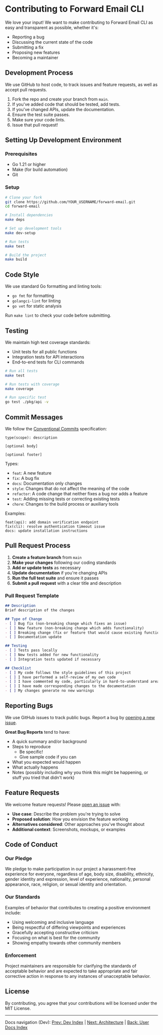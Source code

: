# Contributing to Forward Email CLI

We love your input! We want to make contributing to Forward Email CLI as easy and transparent as possible, whether it's:

- Reporting a bug
- Discussing the current state of the code
- Submitting a fix
- Proposing new features
- Becoming a maintainer

## Development Process

We use GitHub to host code, to track issues and feature requests, as well as accept pull requests.

1. Fork the repo and create your branch from `main`.
2. If you've added code that should be tested, add tests.
3. If you've changed APIs, update the documentation.
4. Ensure the test suite passes.
5. Make sure your code lints.
6. Issue that pull request!

## Setting Up Development Environment

### Prerequisites

- Go 1.21 or higher
- Make (for build automation)
- Git

### Setup

```bash
# Clone your fork
git clone https://github.com/YOUR_USERNAME/forward-email.git
cd forward-email

# Install dependencies
make deps

# Set up development tools
make dev-setup

# Run tests
make test

# Build the project
make build
```

## Code Style

We use standard Go formatting and linting tools:

- `go fmt` for formatting
- `golangci-lint` for linting
- `go vet` for static analysis

Run `make lint` to check your code before submitting.

## Testing

We maintain high test coverage standards:

- Unit tests for all public functions
- Integration tests for API interactions
- End-to-end tests for CLI commands

```bash
# Run all tests
make test

# Run tests with coverage
make coverage

# Run specific test
go test ./pkg/api -v
```

## Commit Messages

We follow the [Conventional Commits](https://www.conventionalcommits.org/) specification:

```
type(scope): description

[optional body]

[optional footer]
```

Types:
- `feat`: A new feature
- `fix`: A bug fix
- `docs`: Documentation only changes
- `style`: Changes that do not affect the meaning of the code
- `refactor`: A code change that neither fixes a bug nor adds a feature
- `test`: Adding missing tests or correcting existing tests
- `chore`: Changes to the build process or auxiliary tools

Examples:
```
feat(api): add domain verification endpoint
fix(cli): resolve authentication timeout issue
docs: update installation instructions
```

## Pull Request Process

1. **Create a feature branch** from `main`
2. **Make your changes** following our coding standards
3. **Add or update tests** as necessary
4. **Update documentation** if you're changing APIs
5. **Run the full test suite** and ensure it passes
6. **Submit a pull request** with a clear title and description

### Pull Request Template

```markdown
## Description
Brief description of the changes

## Type of Change
- [ ] Bug fix (non-breaking change which fixes an issue)
- [ ] New feature (non-breaking change which adds functionality)
- [ ] Breaking change (fix or feature that would cause existing functionality to not work as expected)
- [ ] Documentation update

## Testing
- [ ] Tests pass locally
- [ ] New tests added for new functionality
- [ ] Integration tests updated if necessary

## Checklist
- [ ] My code follows the style guidelines of this project
- [ ] I have performed a self-review of my own code
- [ ] I have commented my code, particularly in hard-to-understand areas
- [ ] I have made corresponding changes to the documentation
- [ ] My changes generate no new warnings
```

## Reporting Bugs

We use GitHub issues to track public bugs. Report a bug by [opening a new issue](https://github.com/ginsys/forward-email/issues/new?template=bug_report.md).

**Great Bug Reports** tend to have:

- A quick summary and/or background
- Steps to reproduce
  - Be specific!
  - Give sample code if you can
- What you expected would happen
- What actually happens
- Notes (possibly including why you think this might be happening, or stuff you tried that didn't work)

## Feature Requests

We welcome feature requests! Please [open an issue](https://github.com/ginsys/forward-email/issues/new?template=feature_request.md) with:

- **Use case**: Describe the problem you're trying to solve
- **Proposed solution**: How you envision the feature working
- **Alternatives considered**: Other approaches you've thought about
- **Additional context**: Screenshots, mockups, or examples

## Code of Conduct

### Our Pledge

We pledge to make participation in our project a harassment-free experience for everyone, regardless of age, body size, disability, ethnicity, gender identity and expression, level of experience, nationality, personal appearance, race, religion, or sexual identity and orientation.

### Our Standards

Examples of behavior that contributes to creating a positive environment include:

- Using welcoming and inclusive language
- Being respectful of differing viewpoints and experiences
- Gracefully accepting constructive criticism
- Focusing on what is best for the community
- Showing empathy towards other community members

### Enforcement

Project maintainers are responsible for clarifying the standards of acceptable behavior and are expected to take appropriate and fair corrective action in response to any instances of unacceptable behavior.

## License

By contributing, you agree that your contributions will be licensed under the MIT License.

---

Docs navigation (Dev): [Prev: Dev Index](README.md) | [Next: Architecture](architecture.md) | [Back: User Docs Index](../README.md)
